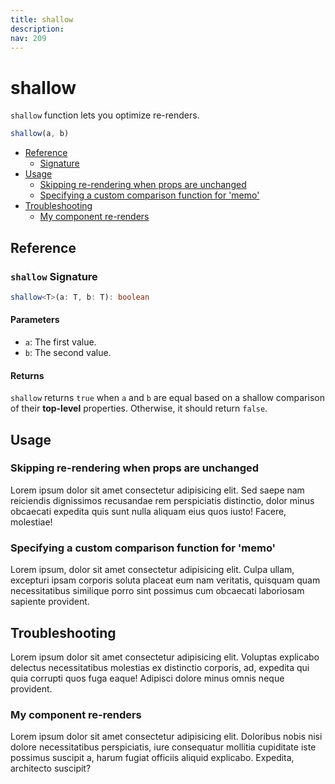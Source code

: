 ```yaml
---
title: shallow
description:
nav: 209
---
```


# shallow

`shallow` function lets you optimize re-renders.

```js
shallow(a, b)
```

- [Reference](#reference)
  - [Signature](#shallow-signature)
- [Usage](#usage)
  - [Skipping re-rendering when props are unchanged](#skipping-re-rendering-when-props-are-unchanged)
  - [Specifying a custom comparison function for 'memo'](#specifying-a-custom-comparison-function-for-memo)
- [Troubleshooting](#troubleshooting)
  - [My component re-renders](#my-component-re-renders)

## Reference

### `shallow` Signature

```ts
shallow<T>(a: T, b: T): boolean
```

#### Parameters

- `a`: The first value.
- `b`: The second value.

#### Returns

`shallow` returns `true` when `a` and `b` are equal based on a shallow comparison of their
**top-level** properties. Otherwise, it should return `false`.

## Usage

### Skipping re-rendering when props are unchanged

Lorem ipsum dolor sit amet consectetur adipisicing elit. Sed saepe nam reiciendis dignissimos
recusandae rem perspiciatis distinctio, dolor minus obcaecati expedita quis sunt nulla aliquam eius
quos iusto! Facere, molestiae!

### Specifying a custom comparison function for 'memo'

Lorem ipsum, dolor sit amet consectetur adipisicing elit. Culpa ullam, excepturi ipsam corporis
soluta placeat eum nam veritatis, quisquam quam necessitatibus similique porro sint possimus cum
obcaecati laboriosam sapiente provident.

## Troubleshooting

Lorem ipsum dolor sit amet consectetur adipisicing elit. Voluptas explicabo delectus necessitatibus
molestias ex distinctio corporis, ad, expedita qui quia corrupti quos fuga eaque! Adipisci dolore
minus omnis neque provident.

### My component re-renders

Lorem ipsum dolor sit amet consectetur adipisicing elit. Doloribus nobis nisi dolore necessitatibus
perspiciatis, iure consequatur mollitia cupiditate iste possimus suscipit a, harum fugiat officiis
aliquid explicabo. Expedita, architecto suscipit?
